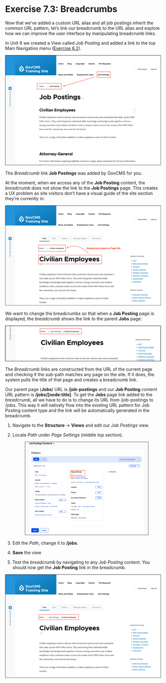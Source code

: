# Exercise 7.3: Breadcrumbs

Now that we’ve added a custom URL alias and all job postings inherit the common URL pattern, let’s link our breadcrumb to the URL alias and explore how we can improve the user interface by manipulating breadcrumb links.

In Unit 6 we created a View called _Job Posting_ and added a link to the top Main Navigation menu ([Exercise 6.2](broken-reference)).

![Image of Job posting View](../.gitbook/assets/Ex-7-3-Breadcrumbs-1.png)

The _Breadcrumb_ link **Job Postings** was added by GovCMS for you.

At the moment, when we access any of the **Job Posting** content, the _breadcrumb_ does not show the link to the **Job Postings** page. This creates a UX problem as site visitors don’t have a visual guide of the site section they’re currently in:

![Image of Breadcrumb to Home](../.gitbook/assets/Ex-7-3-Breadcrumbs-2.png)

We want to change the breadcrumbs so that when a **Job Posting** page is displayed, the _breadcrumb_ shows the link to the parent **Jobs** page:

![Image of Breadcrumb to Jobs page](../.gitbook/assets/Ex-7-3-Breadcrumbs-3.png)

The _Breadcrumb_ links are constructed from the URL of the current page and checking if the sub-path matches any page on the site. If it does, the system pulls the title of that page and creates a breadcrumb link.

Our parent page (**Jobs**) URL is **/job-postings** and our **Job Posting** _content_ URL pattern is **/jobs/\[node:title]**. To get the **Jobs** page link added to the _breadcrumb_, all we have to do is to change its URL from /job-postings to /jobs. This way it will natively flow into the existing URL pattern for Job Posting content type and the link will be automatically generated in the breadcrumb.

1. Navigate to the **Structure** → **Views** and edit our _Job Postings_ view.
2.  Locate _Path_ under _Page Settings_ (middle top section).



    <figure><img src="../.gitbook/assets/Ex-7-3-Breadcrumbs-4.png" alt=""><figcaption></figcaption></figure>
3. Edit the _Path_, change it to **/jobs**.
4. **Save** the view
5. Test the _breadcrumb_ by navigating to any _Job Posting_ content. You should now get the **Job Posting** link in the breadcrumb.

![Image of Breadcrumb to Jobs page](../.gitbook/assets/Ex-7-3-Breadcrumbs-5.png)
